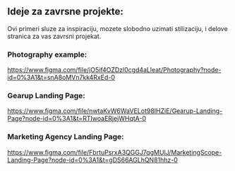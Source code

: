 ## Ideje za zavrsne projekte:
Ovi primeri sluze za inspiraciju, mozete slobodno uzimati stilizaciju, i delove stranica za vas zavrsni projekat.


### Photography example:

https://www.figma.com/file/jO5if4OZDzl0cgd4aLleat/Photography?node-id=0%3A1&t=snA8oMVn7kk4RxEd-0 

### Gearup Landing Page:

https://www.figma.com/file/nwtaKvW6WaVELot98IHZiE/Gearup-Landing-Page?node-id=0%3A1&t=RTIwoaERjejWHqtA-0 

### Marketing Agency Landing Page:

https://www.figma.com/file/FbrtuPsrxA3QGGJ7qgMUIJ/MarketingScope-Landing-Page?node-id=0%3A1&t=gDS66AGLhQN81hhz-0 
